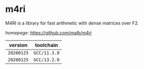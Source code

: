 # m4ri

M4RI is a library for fast arithmetic with dense matrices over F2.

*homepage*: <https://github.com/malb/m4ri>

version | toolchain
--------|----------
``20200125`` | ``GCC/11.3.0``
``20200125`` | ``GCC/13.2.0``
